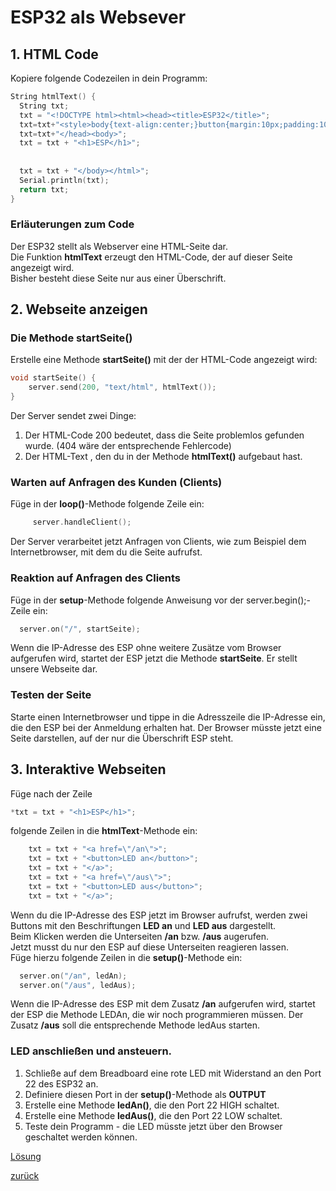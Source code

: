    <link rel="stylesheet" href="https://hi2272.github.io/StyleMD.css">

# ESP32 als Websever
## 1. HTML Code
Kopiere folgende Codezeilen in dein Programm:  

```C++
String htmlText() {
  String txt;
  txt = "<!DOCTYPE html><html><head><title>ESP32</title>";
  txt=txt+"<style>body{text-align:center;}button{margin:10px;padding:10px}</style>";
  txt=txt+"</head><body>";
  txt = txt + "<h1>ESP</h1>";
  
  
  txt = txt + "</body></html>";
  Serial.println(txt);
  return txt;
}
```
### Erläuterungen zum Code
Der ESP32 stellt als Webserver eine HTML-Seite dar.  
Die Funktion **htmlText** erzeugt den HTML-Code, der auf dieser Seite angezeigt wird.  
Bisher besteht diese Seite nur aus einer Überschrift.  
## 2. Webseite anzeigen
### Die Methode startSeite()
Erstelle eine Methode **startSeite()** mit der der HTML-Code angezeigt wird:
```C++
void startSeite() {
    server.send(200, "text/html", htmlText());
}
```
Der Server sendet zwei Dinge:
1. Der HTML-Code 200 bedeutet, dass die Seite problemlos gefunden wurde. (404 wäre der entsprechende Fehlercode)
2. Der HTML-Text , den du in der Methode **htmlText()** aufgebaut hast.
### Warten auf Anfragen des Kunden (Clients)
Füge in der **loop()**-Methode folgende Zeile ein:
```C++
     server.handleClient();
```
Der Server verarbeitet jetzt Anfragen von Clients, wie zum Beispiel dem Internetbrowser, mit dem du die Seite aufrufst.
### Reaktion auf Anfragen des Clients
Füge in der **setup**-Methode folgende Anweisung vor der server.begin();-Zeile ein:
```C++
  server.on("/", startSeite);
```
Wenn die IP-Adresse des ESP ohne weitere Zusätze vom Browser aufgerufen wird, startet der ESP jetzt die Methode **startSeite**. Er stellt unsere Webseite dar.

### Testen der Seite
Starte einen Internetbrowser und tippe in die Adresszeile die IP-Adresse ein, die den ESP bei der Anmeldung erhalten hat.
Der Browser müsste jetzt eine Seite darstellen, auf der nur die Überschrift ESP steht.
## 3. Interaktive Webseiten
Füge nach der Zeile 
```C++
*txt = txt + "<h1>ESP</h1>";
```
 folgende Zeilen in die **htmlText**-Methode ein:
```C++
    txt = txt + "<a href=\"/an\">";
    txt = txt + "<button>LED an</button>";
    txt = txt + "</a>";
    txt = txt + "<a href=\"/aus\">";
    txt = txt + "<button>LED aus</button>";
    txt = txt + "</a>";
```
Wenn du die IP-Adresse des ESP jetzt im Browser aufrufst, werden zwei Buttons mit den Beschriftungen **LED an** und **LED aus** dargestellt.  
Beim Klicken werden die Unterseiten **/an** bzw. **/aus** augerufen.  
Jetzt musst du nur den ESP auf diese Unterseiten reagieren lassen.  
Füge hierzu folgende Zeilen in die **setup()**-Methode ein:  
```C++
  server.on("/an", ledAn);
  server.on("/aus", ledAus);
```
Wenn die IP-Adresse des ESP mit dem Zusatz **/an** aufgerufen wird, startet der ESP die Methode LEDAn, die wir noch programmieren müssen. Der Zusatz **/aus** soll die entsprechende Methode ledAus starten.
### LED anschließen und ansteuern.

1. Schließe auf dem Breadboard eine rote LED mit Widerstand an den Port 22 des ESP32 an.
2. Definiere diesen Port in der **setup()**-Methode als **OUTPUT**
3. Erstelle eine Methode **ledAn()**, die den Port 22 HIGH schaltet.
4. Erstelle eine Methode **ledAus()**, die den Port 22 LOW schaltet.
5. Teste dein Programm - die LED müsste jetzt über den Browser geschaltet werden können.



[Lösung](loesung.html)  

[zurück](../../index.html)   